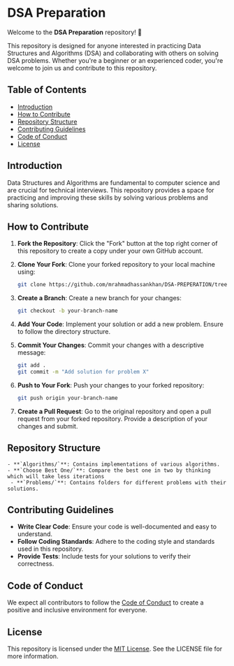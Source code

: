 # DSA Preparation

Welcome to the **DSA Preparation** repository! 🎉

This repository is designed for anyone interested in practicing Data Structures and Algorithms (DSA) and collaborating with others on solving DSA problems. Whether you're a beginner or an experienced coder, you're welcome to join us and contribute to this repository.

## Table of Contents

- [Introduction](#introduction)
- [How to Contribute](#how-to-contribute)
- [Repository Structure](#repository-structure)
- [Contributing Guidelines](#contributing-guidelines)
- [Code of Conduct](#code-of-conduct)
- [License](#license)

## Introduction

Data Structures and Algorithms are fundamental to computer science and are crucial for technical interviews. This repository provides a space for practicing and improving these skills by solving various problems and sharing solutions.

## How to Contribute

1. **Fork the Repository**: Click the "Fork" button at the top right corner of this repository to create a copy under your own GitHub account.

2. **Clone Your Fork**: Clone your forked repository to your local machine using:

   ```bash
   git clone https://github.com/mrahmadhassankhan/DSA-PREPERATION/tree/main
   ```

3. **Create a Branch**: Create a new branch for your changes:

   ```bash
   git checkout -b your-branch-name
   ```

4. **Add Your Code**: Implement your solution or add a new problem. Ensure to follow the directory structure.

5. **Commit Your Changes**: Commit your changes with a descriptive message:

   ```bash
   git add .
   git commit -m "Add solution for problem X"
   ```

6. **Push to Your Fork**: Push your changes to your forked repository:

   ```bash
   git push origin your-branch-name
   ```

7. **Create a Pull Request**: Go to the original repository and open a pull request from your forked repository. Provide a description of your changes and submit.

## Repository Structure

    - **`Algorithms/`**: Contains implementations of various algorithms.
    - **`Choose Best One/`**: Compare the best one in two by thinking which will take less iterations
     - **`Problems/`**: Contains folders for different problems with their solutions.

## Contributing Guidelines

- **Write Clear Code**: Ensure your code is well-documented and easy to understand.
- **Follow Coding Standards**: Adhere to the coding style and standards used in this repository.
- **Provide Tests**: Include tests for your solutions to verify their correctness.

## Code of Conduct

We expect all contributors to follow the [Code of Conduct](CODE_OF_CONDUCT.md) to create a positive and inclusive environment for everyone.

## License

This repository is licensed under the [MIT License](LICENSE). See the LICENSE file for more information.

